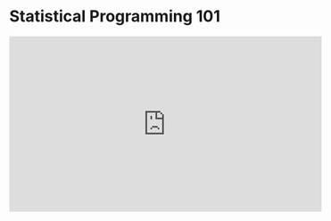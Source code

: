 <h1> Statistical Programming 101 </h1>

<iframe width="560" height="315" src="https://www.youtube.com/embed/WRLhmSaDUEk" frameborder="0" allow="accelerometer; autoplay; encrypted-media; gyroscope; picture-in-picture" allowfullscreen></iframe>
